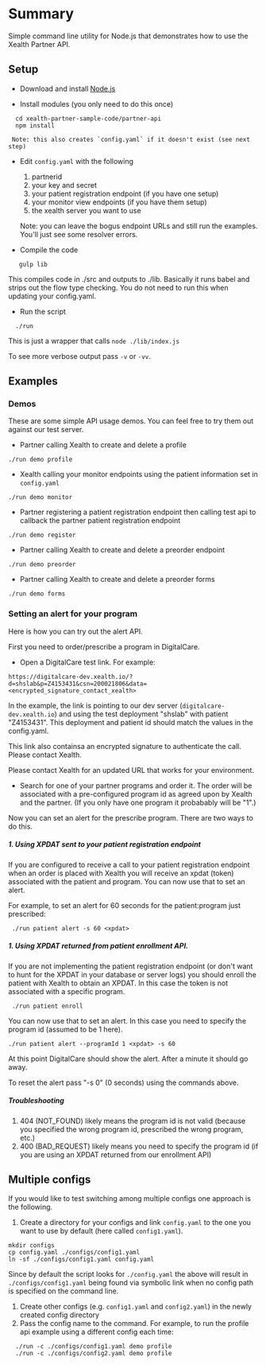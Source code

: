 
# Summary

Simple command line utility for Node.js that demonstrates how to use the Xealth Partner API.

## Setup

 * Download and install [Node.js](https://nodejs.org/en/download/)

 * Install modules (you only need to do this once)

```
  cd xealth-partner-sample-code/partner-api
  npm install

```

     Note: this also creates `config.yaml` if it doesn't exist (see next step)

 * Edit `config.yaml` with the following

     1. partnerid
     1. your key and secret
     1. your patient registration endpoint (if you have one setup)
     1. your monitor view endpoints (if you have them setup)
     1. the xealth server you want to use

     Note: you can leave the bogus endpoint URLs and still run the examples. You'll just see some resolver errors.

 * Compile the code

```
   gulp lib
 ```

  This compiles code in ./src and outputs to ./lib. Basically it runs babel and strips out the flow type checking.
  You do not need to run this when updating your config.yaml.

 * Run the script

```
  ./run
```

  This is just a wrapper that calls `node ./lib/index.js`

  To see more verbose output pass `-v` or `-vv`.

## Examples

### Demos

These are some simple API usage demos. You can feel free to try them out against our test server.


* Partner calling Xealth to create and delete a profile

```
./run demo profile
```


* Xealth calling your monitor endpoints using the patient information set in `config.yaml`


```
./run demo monitor
```


* Partner registering a patient registration endpoint then calling test api to callback the partner patient registration endpoint


```
./run demo register
```


* Partner calling Xealth to create and delete a preorder endpoint


```
./run demo preorder
```

* Partner calling Xealth to create and delete a preorder forms


```
./run demo forms
```


### Setting an alert for your program

Here is how you can try out the alert API.

First you need to order/prescribe a program in DigitalCare.


- Open a DigitalCare test link. For example:

 ```
 https://digitalcare-dev.xealth.io/?d=shslab&p=Z4153431&csn=200021806&data=<encrypted_signature_contact_xealth>
```
 In the example, the link is pointing to our dev server (`digitalcare-dev.xealth.io`) and using the test deployment "shslab" with patient "Z4153431". This deployment and patient id should match the values in the config.yaml.

 This link also containsa an encrypted signature to authenticate the call. Please contact Xealth.

 Please contact Xealth for an updated URL that works for your environment.

- Search for one of your partner programs and order it. The order will be associated with a pre-configured program id as agreed upon by Xealth and the partner. (If you only have one program it probabably will be "1".)

Now you can set an alert for the prescribe program. There are two ways to do this.

##### 1. Using XPDAT sent to your patient registration endpoint

If you are configured to receive a call to your patient registration endpoint when an order is placed with Xealth you will receive an xpdat (token) associated with the patient and program. You can now use that to set an alert.

For example, to set an alert for 60 seconds for the patient:program just prescribed:

```
 ./run patient alert -s 60 <xpdat>
```

##### 1. Using XPDAT returned from patient enrollment API.

If you are not implementing the patient registration endpoint (or don't want to hunt for the XPDAT in your database or server logs) you should enroll the patient with Xealth to obtain an XPDAT. In this case the token is not associated with a specific program.

```
 ./run patient enroll
```

You can now use that to set an alert. In this case you need to specify the program id (assumed to be 1 here).

```
./run patient alert --programId 1 <xpdat> -s 60
```

At this point DigitalCare should show the alert. After a minute it should go away.


To reset the alert pass "-s 0" (0 seconds) using the commands above.

##### Troubleshooting

1. 404 (NOT_FOUND) likely means the program id is not valid (because you specified the wrong program id, prescribed the wrong program, etc.)
2. 400 (BAD_REQUEST) likely means you need to specify the program id (if you are using an XPDAT returned from our enrollment API)

## Multiple configs

If you would like to test switching among multiple configs one approach is the following.

1. Create a directory for your configs and link `config.yaml` to the one you want to use by default (here called `config1.yaml`).

 ```
mkdir configs
cp config.yaml ./configs/config1.yaml
ln -sf ./configs/config1.yaml config.yaml
```

 Since by default the script looks for `./config.yaml` the above will result in `./configs/config1.yaml` being found via symbolic link when no config path is specified on the command line.

1. Create other configs (e.g. `config1.yaml` and `config2.yaml`) in the newly created config directory
1. Pass the config name to the command. For example, to run the profile api example using a different config each time:

  ```
 	./run -c ./configs/config1.yaml demo profile
 	./run -c ./configs/config2.yaml demo profile
 ```

